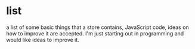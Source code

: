 # list
a list of some basic things that a store contains, JavaScript code, ideas on how to improve it are accepted. I'm just starting out in programming and would like ideas to improve it.
